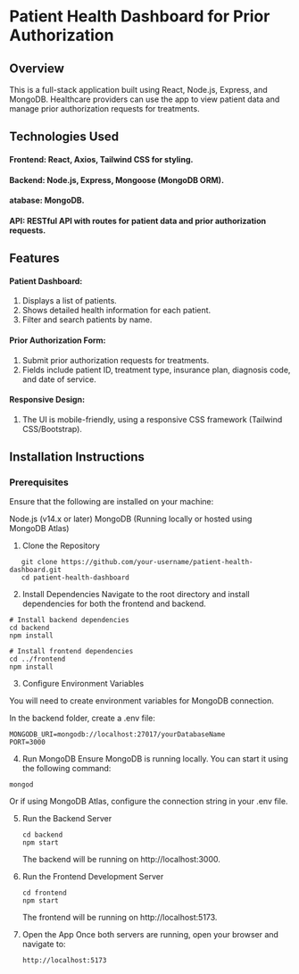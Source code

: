# Patient Health Dashboard for Prior Authorization

## Overview

This is a full-stack application built using React, Node.js, Express, and MongoDB. Healthcare providers can use the app to view patient data and manage prior authorization requests for treatments.

## Technologies Used

#### Frontend: React, Axios, Tailwind CSS for styling.

#### Backend: Node.js, Express, Mongoose (MongoDB ORM).

#### atabase: MongoDB.

#### API: RESTful API with routes for patient data and prior authorization requests.

## Features

#### Patient Dashboard:

1. Displays a list of patients.
2. Shows detailed health information for each patient.
3. Filter and search patients by name.

#### Prior Authorization Form:

1. Submit prior authorization requests for treatments.
2. Fields include patient ID, treatment type, insurance plan, diagnosis code, and date of service.

#### Responsive Design:

1. The UI is mobile-friendly, using a responsive CSS framework (Tailwind CSS/Bootstrap).

## Installation Instructions

### Prerequisites

Ensure that the following are installed on your machine:

Node.js (v14.x or later)
MongoDB (Running locally or hosted using MongoDB Atlas)

1. Clone the Repository

```
   git clone https://github.com/your-username/patient-health-dashboard.git
   cd patient-health-dashboard
```

2. Install Dependencies
   Navigate to the root directory and install dependencies for both the frontend and backend.

```
# Install backend dependencies
cd backend
npm install

# Install frontend dependencies
cd ../frontend
npm install
```

3. Configure Environment Variables

You will need to create environment variables for MongoDB connection.

In the backend folder, create a .env file:

```
MONGODB_URI=mongodb://localhost:27017/yourDatabaseName
PORT=3000
```

4. Run MongoDB
   Ensure MongoDB is running locally. You can start it using the following command:

```
mongod
```

Or if using MongoDB Atlas, configure the connection string in your .env file.

5. Run the Backend Server

   ```
   cd backend
   npm start
   ```

   The backend will be running on http://localhost:3000.

6. Run the Frontend Development Server

   ```
   cd frontend
   npm start
   ```

   The frontend will be running on http://localhost:5173.

7. Open the App
   Once both servers are running, open your browser and navigate to:

   ```
   http://localhost:5173
   ```
